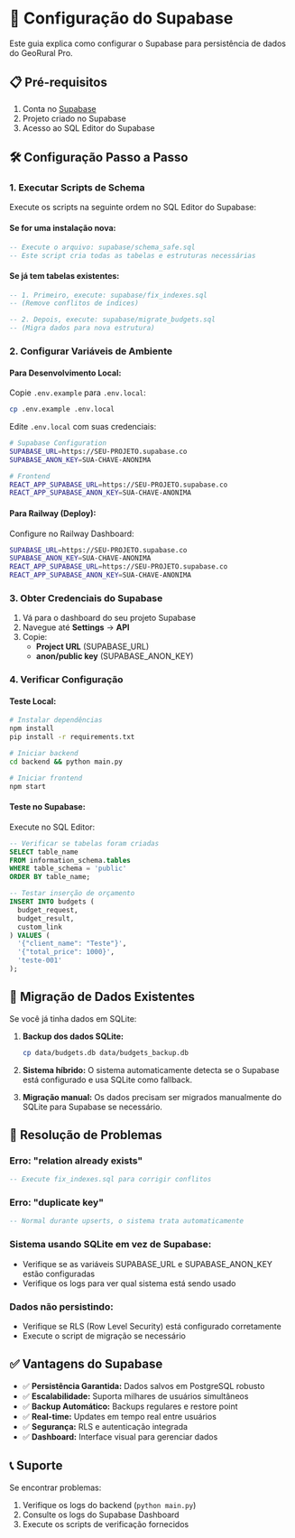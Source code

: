 # 🚀 Configuração do Supabase

Este guia explica como configurar o Supabase para persistência de dados do GeoRural Pro.

## 📋 Pré-requisitos

1. Conta no [Supabase](https://supabase.com)
2. Projeto criado no Supabase
3. Acesso ao SQL Editor do Supabase

## 🛠️ Configuração Passo a Passo

### 1. **Executar Scripts de Schema**

Execute os scripts na seguinte ordem no SQL Editor do Supabase:

#### **Se for uma instalação nova:**
```sql
-- Execute o arquivo: supabase/schema_safe.sql
-- Este script cria todas as tabelas e estruturas necessárias
```

#### **Se já tem tabelas existentes:**
```sql
-- 1. Primeiro, execute: supabase/fix_indexes.sql
-- (Remove conflitos de índices)

-- 2. Depois, execute: supabase/migrate_budgets.sql  
-- (Migra dados para nova estrutura)
```

### 2. **Configurar Variáveis de Ambiente**

#### **Para Desenvolvimento Local:**
Copie `.env.example` para `.env.local`:
```bash
cp .env.example .env.local
```

Edite `.env.local` com suas credenciais:
```bash
# Supabase Configuration
SUPABASE_URL=https://SEU-PROJETO.supabase.co
SUPABASE_ANON_KEY=SUA-CHAVE-ANONIMA

# Frontend
REACT_APP_SUPABASE_URL=https://SEU-PROJETO.supabase.co
REACT_APP_SUPABASE_ANON_KEY=SUA-CHAVE-ANONIMA
```

#### **Para Railway (Deploy):**
Configure no Railway Dashboard:
```bash
SUPABASE_URL=https://SEU-PROJETO.supabase.co
SUPABASE_ANON_KEY=SUA-CHAVE-ANONIMA
REACT_APP_SUPABASE_URL=https://SEU-PROJETO.supabase.co
REACT_APP_SUPABASE_ANON_KEY=SUA-CHAVE-ANONIMA
```

### 3. **Obter Credenciais do Supabase**

1. Vá para o dashboard do seu projeto Supabase
2. Navegue até **Settings** → **API**
3. Copie:
   - **Project URL** (SUPABASE_URL)
   - **anon/public key** (SUPABASE_ANON_KEY)

### 4. **Verificar Configuração**

#### **Teste Local:**
```bash
# Instalar dependências
npm install
pip install -r requirements.txt

# Iniciar backend
cd backend && python main.py

# Iniciar frontend  
npm start
```

#### **Teste no Supabase:**
Execute no SQL Editor:
```sql
-- Verificar se tabelas foram criadas
SELECT table_name 
FROM information_schema.tables 
WHERE table_schema = 'public' 
ORDER BY table_name;

-- Testar inserção de orçamento
INSERT INTO budgets (
  budget_request, 
  budget_result, 
  custom_link
) VALUES (
  '{"client_name": "Teste"}',
  '{"total_price": 1000}',
  'teste-001'
);
```

## 🔄 Migração de Dados Existentes

Se você já tinha dados em SQLite:

1. **Backup dos dados SQLite:**
   ```bash
   cp data/budgets.db data/budgets_backup.db
   ```

2. **Sistema híbrido:** O sistema automaticamente detecta se o Supabase está configurado e usa SQLite como fallback.

3. **Migração manual:** Os dados precisam ser migrados manualmente do SQLite para Supabase se necessário.

## 🐛 Resolução de Problemas

### **Erro: "relation already exists"**
```sql
-- Execute fix_indexes.sql para corrigir conflitos
```

### **Erro: "duplicate key"**
```sql
-- Normal durante upserts, o sistema trata automaticamente
```

### **Sistema usando SQLite em vez de Supabase:**
- Verifique se as variáveis SUPABASE_URL e SUPABASE_ANON_KEY estão configuradas
- Verifique os logs para ver qual sistema está sendo usado

### **Dados não persistindo:**
- Verifique se RLS (Row Level Security) está configurado corretamente
- Execute o script de migração se necessário

## ✅ Vantagens do Supabase

- ✅ **Persistência Garantida:** Dados salvos em PostgreSQL robusto
- ✅ **Escalabilidade:** Suporta milhares de usuários simultâneos  
- ✅ **Backup Automático:** Backups regulares e restore point
- ✅ **Real-time:** Updates em tempo real entre usuários
- ✅ **Segurança:** RLS e autenticação integrada
- ✅ **Dashboard:** Interface visual para gerenciar dados

## 📞 Suporte

Se encontrar problemas:
1. Verifique os logs do backend (`python main.py`)
2. Consulte os logs do Supabase Dashboard
3. Execute os scripts de verificação fornecidos